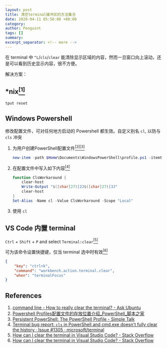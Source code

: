 ```yaml
---
layout: post
title: 清空terminal缓冲区的方法集合
date: 2020-04-11 05:56:00 +08:00
category: 
author: Penguint
tags: []
summary: 
excerpt_separator: <!-- more -->
---
```

<!-- more -->

在 terminal 中 `^L`/`cls`/`clear` 能清除显示区域的内容，然而一旦窗口向上滚动，还是可以看到历史显示内容，很不方便。

解决方案：

## *nix[<sup>[1]</sup>](#references)

```shell
tput reset
```

## Windows Powershell 

修改配置文件，可对任何地方启动的 Powershell 都生效。自定义别名 `cl`, 以防与 `cls` 冲突

1. 为用户创建PowerShell配置文件[<sup>[2]</sup>](#references)[<sup>[3]</sup>](#references)

    ```powershell
    new-item -path $Home\Documents\WindowsPowerShell\profile.ps1 -itemtype file -force
    ```

2. 在配置文件中写入如下内容[<sup>[4]</sup>](#references)
   
    ```powershell
    function ClsWorkaround {
        clear-host
        Write-Output "$([char]27)[2J$([char]27)[3J"
        clear-host
    }
    Set-Alias -Name cl -Value ClsWorkaround -Scope "Local"
    ```

3. 使用 `cl`

## VS Code 内置 terminal

`Ctrl` + `Shift` + `P` and select `Terminal:clear`[<sup>[5]</sup>](#references)

可为该命令设置快捷键，仅当 terminal 选中时有效[<sup>[6]</sup>](#references)

```json
{
    "key": "ctrl+k",
    "command": "workbench.action.terminal.clear",
    "when": "terminalFocus"
}
```

## References

1. [command line - How to really clear the terminal? - Ask Ubuntu](https://askubuntu.com/questions/25077/how-to-really-clear-the-terminal/25079#25079)
2. [Powershell Profiles配置文件的存放位置介绍_PowerShell_脚本之家](https://www.jb51.net/article/53412.htm)
3. [Persistent PowerShell: The PowerShell Profile - Simple Talk](https://www.red-gate.com/simple-talk/sysadmin/powershell/persistent-powershell-the-powershell-profile/)
4. [Terminal bug report: `cls` in PowerShell and cmd.exe doesn't fully clear the history · Issue #1305 · microsoft/terminal](https://github.com/microsoft/terminal/issues/1305#issuecomment-562895974)
5. [How can I clear the terminal in Visual Studio Code? - Stack Overflow](https://stackoverflow.com/questions/48713604/how-can-i-clear-the-terminal-in-visual-studio-code/54032337#54032337)
6. [How can I clear the terminal in Visual Studio Code? - Stack Overflow](https://stackoverflow.com/questions/48713604/how-can-i-clear-the-terminal-in-visual-studio-code/53343777#53343777)